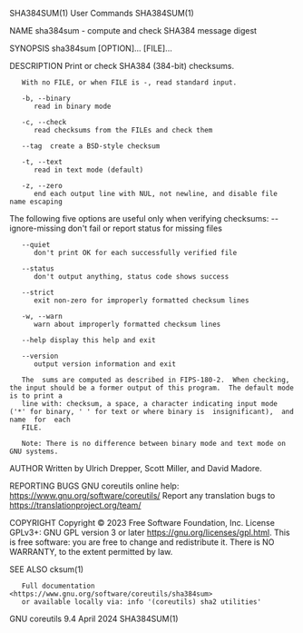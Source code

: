 SHA384SUM(1)								 User Commands								  SHA384SUM(1)

NAME
       sha384sum - compute and check SHA384 message digest

SYNOPSIS
       sha384sum [OPTION]... [FILE]...

DESCRIPTION
       Print or check SHA384 (384-bit) checksums.

       With no FILE, or when FILE is -, read standard input.

       -b, --binary
	      read in binary mode

       -c, --check
	      read checksums from the FILEs and check them

       --tag  create a BSD-style checksum

       -t, --text
	      read in text mode (default)

       -z, --zero
	      end each output line with NUL, not newline, and disable file name escaping

   The following five options are useful only when verifying checksums:
       --ignore-missing
	      don't fail or report status for missing files

       --quiet
	      don't print OK for each successfully verified file

       --status
	      don't output anything, status code shows success

       --strict
	      exit non-zero for improperly formatted checksum lines

       -w, --warn
	      warn about improperly formatted checksum lines

       --help display this help and exit

       --version
	      output version information and exit

       The  sums are computed as described in FIPS-180-2.  When checking, the input should be a former output of this program.	The default mode is to print a
       line with: checksum, a space, a character indicating input mode ('*' for binary, ' ' for text or where binary is	 insignificant),  and  name  for  each
       FILE.

       Note: There is no difference between binary mode and text mode on GNU systems.

AUTHOR
       Written by Ulrich Drepper, Scott Miller, and David Madore.

REPORTING BUGS
       GNU coreutils online help: <https://www.gnu.org/software/coreutils/>
       Report any translation bugs to <https://translationproject.org/team/>

COPYRIGHT
       Copyright © 2023 Free Software Foundation, Inc.	License GPLv3+: GNU GPL version 3 or later <https://gnu.org/licenses/gpl.html>.
       This is free software: you are free to change and redistribute it.  There is NO WARRANTY, to the extent permitted by law.

SEE ALSO
       cksum(1)

       Full documentation <https://www.gnu.org/software/coreutils/sha384sum>
       or available locally via: info '(coreutils) sha2 utilities'

GNU coreutils 9.4							  April 2024								  SHA384SUM(1)
